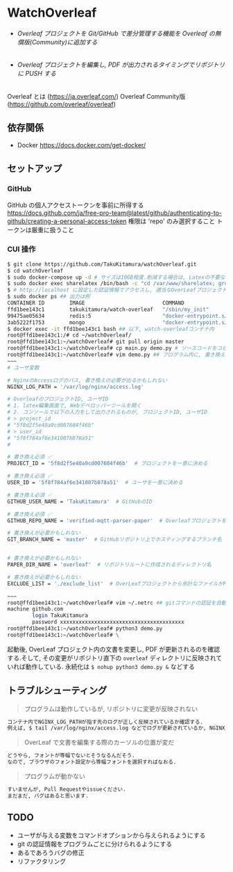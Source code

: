 # WatchOverleaf

- ###### Overleaf プロジェクトを Git/GitHub で差分管理する機能を Overleaf の無償版(Community)に追加する
- ###### Overleaf プロジェクトを編集し, PDF が出力されるタイミングでリポジトリに PUSH する

Overleaf とは (https://ja.overleaf.com/)
Overleaf Community版 (https://github.com/overleaf/overleaf)

## 依存関係

- Docker
  https://docs.docker.com/get-docker/

## セットアップ

### GitHub

GitHub の個人アクセストークンを事前に所得する
https://docs.github.com/ja/free-pro-team@latest/github/authenticating-to-github/creating-a-personal-access-token
権限は 'repo' のみ選択すること
トークンは厳重に扱うこと

### CUI 操作

```sh
$ git clone https://github.com/TakuKitamura/watchOverleaf.git
$ cd watchOverleaf
$ sudo docker-compose up -d # サイズは10GB程度.削減する場合は, Latexの不要なパッケージを削除する
$ sudo docker exec sharelatex /bin/bash -c "cd /var/www/sharelatex; grunt user:create-admin --email=admin@example.com" # Adminユーザの作成, 実行後に表示されるURLにアクセスしパスワードを設定する
$ # http://localhost に設定した認証情報でアクセスし, 適当なOverLeafプロジェクトを作成する
$ sudo docker ps ## 出力は例
CONTAINER ID        IMAGE                         COMMAND                  CREATED             STATUS                    PORTS                NAMES
ffd1bee143c1        takukitamura/watch-overleaf   "/sbin/my_init"          29 seconds ago      Up 2 seconds              0.0.0.0:80->80/tcp   watch-overleaf
99475ae05634        redis:5                       "docker-entrypoint.s…"   43 hours ago        Up 13 seconds             6379/tcp             redis
3ab5222f1753        mongo                         "docker-entrypoint.s…"   4 days ago          Up 13 seconds (healthy)   27017/tcp            mongo
$ docker exec -it ffd1bee143c1 bash ## 以下, watch-overleafコンテナ内
root@ffd1bee143c1:/# cd ~/watchOverleaf/
root@ffd1bee143c1:~/watchOverleaf# git pull origin master
root@ffd1bee143c1:~/watchOverleaf# cp main.py demo.py # ソースコードをコピーする
root@ffd1bee143c1:~/watchOverleaf# vim demo.py ## プログラム内に, 書き換え必須 ✅もしくは, 書き換えが必要かもしれない と書いてある変数を適宜書き換え保存する
~~~
# ユーザ変数

# NginxのAccessログのパス, 書き換えの必要が出るかもしれない
NGINX_LOG_PATH = '/var/log/nginx/access.log'

# OverleafのプロジェクトID, ユーザID
# 1. latex編集画面で, Webデベロッパーツールを開く
# 2. コンソールで以下の入力をして出力されるものが, プロジェクトID, ユーザID
# > project_id
# "5f8d2f5e40a9cd007604f46b"
# > user_id
# "5f8f784af6e341007b878a51"
#

# 書き換え必須 ✅
PROJECT_ID = '5f8d2f5e40a9cd007604f46b'  # プロジェクトを一意に決める

# 書き換え必須 ✅
USER_ID = '5f8f784af6e341007b878a51'  # ユーザを一意に決める

# 書き換え必須 ✅
GITHUB_USER_NAME = 'TakuKitamura'  # GitHubのID

# 書き換え必須 ✅
GITHUB_REPO_NAME = 'verified-mqtt-parser-paper'  # Overleafプロジェクトをホスティングしたいリポジトリ名

# 書き換えが必要かもしれない
GIT_BRANCH_NAME = 'master'  # GitHubリポジトリ上でホスティングするブランチ名


# 書き換えが必要かもしれない
PAPER_DIR_NAME = 'overleaf'  # リポジトリルートに作成されるディレクトリ名

# 書き換えが必要かもしれない
EXCLUDE_LIST = './exclude_list'  # OverLeafプロジェクトから余計なファイルがPUSHされた場合は, ここに追加する

~~~
root@ffd1bee143c1:~/watchOverleaf# vim ~/.netrc ## gitコマンドの認証を自動で行う .netrcを作成する. 下記は例
machine github.com
        login TakuKitamura
        password xxxxxxxxxxxxxxxxxxxxxxxxxxxxxxxxxxxxxxxx
root@ffd1bee143c1:~/watchOverleaf# python3 demo.py
root@ffd1bee143c1:~/watchOverleaf# \
```

起動後, OverLeaf プロジェクト内の文書を変更し, PDF が更新されるのを確認する.そして, その変更がリポジトリ直下の `overleaf` ディレクトリに反映されていれば動作している.
永続化は `$ nohup python3 demo.py &` などする

## トラブルシューティング

> プログラムは動作しているが, リポジトリに変更が反映されない

```sh
コンテナ内でNGINX_LOG_PATHが指す先のログが正しく反映されているか確認する.
例えば, $ tail /var/log/nginx/access.log などでログが更新されているか, NGINX_LOG_PATHが間違っていないか確認する
```

> OverLeaf で文書を編集する際のカーソルの位置が変だ

```sh
どうやら, フォントが等幅でないとそうなるんだそう.
なので, ブラウザのフォント設定から等幅フォントを選択すればなおる.
```

> プログラムが動かない

```sh
すいませんが, Pull Requestやissueください.
まだまだ, バグはあると思います.
```

## TODO

- ユーザが与える変数をコマンドオプションから与えられるようにする
- git の認証情報をプログラムごとに分けられるようにする
- あるであろうバグの修正
- リファクタリング
